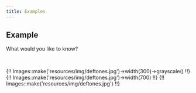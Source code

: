 ```yaml
---
title: Examples
---
```

## Example

What would you like to know?

<br>

{!! Images::make('resources/img/deftones.jpg')->width(300)->grayscale() !!}
{!! Images::make('resources/img/deftones.jpg')->width(700) !!}
{!! Images::make('resources/img/deftones.jpg') !!}
